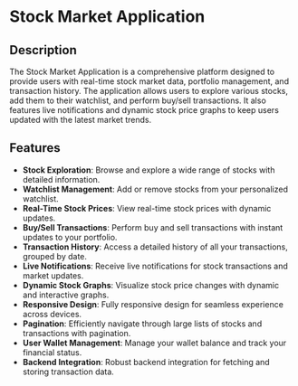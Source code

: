 # Stock Market Application

## Description

The Stock Market Application is a comprehensive platform designed to provide users with real-time stock market data, portfolio management, and transaction history. The application allows users to explore various stocks, add them to their watchlist, and perform buy/sell transactions. It also features live notifications and dynamic stock price graphs to keep users updated with the latest market trends.

## Features

- **Stock Exploration**: Browse and explore a wide range of stocks with detailed information.
- **Watchlist Management**: Add or remove stocks from your personalized watchlist.
- **Real-Time Stock Prices**: View real-time stock prices with dynamic updates.
- **Buy/Sell Transactions**: Perform buy and sell transactions with instant updates to your portfolio.
- **Transaction History**: Access a detailed history of all your transactions, grouped by date.
- **Live Notifications**: Receive live notifications for stock transactions and market updates.
- **Dynamic Stock Graphs**: Visualize stock price changes with dynamic and interactive graphs.
- **Responsive Design**: Fully responsive design for seamless experience across devices.
- **Pagination**: Efficiently navigate through large lists of stocks and transactions with pagination.
- **User Wallet Management**: Manage your wallet balance and track your financial status.
- **Backend Integration**: Robust backend integration for fetching and storing transaction data.

